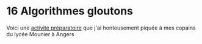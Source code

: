# 16 Algorithmes gloutons

Voici une [activité préparatoire]([https://notebook.basthon.fr/?ipynb=eJztXEtv3EiS_ivZ1cbWY6ooVkmyNJqxDdlWa42R2163uy-WVpVFpqS0ySTNh1qy28Bc97AYYG4LLLBztOaw5wX2WP9k_sDuT9iIyCSZZFEvyzK6d1rohqvIZGZEZMQXjwzW-44ngiDtbLx63wlFxn2e8c7G-w9Dur6fncais9EJefLGj35UnWEnjfLEw2u_PxqzNDsNxL3dzkGkslEq34kNtuzGJ79jmTjJRjyQh2qDeUJlIvndbuf-8yBP2Uzw3IvymPmCxQH3BEvzhGWcecH8jH3_3UP24PdLR-P7nQ_Da5Mkw0OWJh5QdJRlcbqxtOT5yonlCZ_xU8eLwqX4KMqipYk7niy5q0vu2pI7wf_ydDZaWVtdnez_9q67vzZxnVgd7nYYDzKYLFeipA4u_ij97AguT1wXmNpVu-pr9kRlSeTnXiYjRVe-Zs-T-VkKvHO8xvycxUk0C-YfQ4EDvo1AFr5M4yiNFHz62x__zV6Gvc0lE2nG_PnZ6_lf2EwKxRIRxoEUTGQks4C_zUEigsmAwaMJDBfwnGCrbDtC8QZylgiH0VIgpCMuM1zLi2IpEprCE1lmFvVFyg6kdwS3UnYsYd0oZXGE63Rh3SiBTWRAxHF0yg9h1kdHuHzxCOMsVzBc-imS5-mbehq6J0ACIBB4kO1w85mpLrIY8xRlg0uApBSxBCwHHLRC4hePAxE2eSCyDBk8iJKQZyjHg4P5WQLCTofAUwLPKVFxUQw_TLjyUUSgmdn8bMj8Ls8zkJsekSXzjyidMIZLKdCXOgy3akcAIbMA9JZ2Jc0l0Gw2VxBhaxVptKVKzvAyPxYe3dfswr_AHn0AOYZS5RksgSv8BHsUst2Mwd9P7LEWjh6DF56TWOETjhwVf8z6XP-uB_6ghb8J8_7ExuMVmKBYYcVZXUMdscc9pHHLE2aNu7vssqcRq417ROMmrj1u7Nxdbc73mMbhqtW49VWarjZuS9O3bo-bDMcL831D49bd-ri1cXPcNo1bra27PCn52FX3B4PnhSUOBmyD_RNZUaUuln0EFiyRLaBWB6X--jUlAxPN8GaMMGd0Dcw7RWVgWZRnuKVoCPMzUPmUK636xOkDpOxv__6v__Nff2KDAVCUEmqMLQIJDmD6Yx6IgpIujPGORAL_o8mE_ESGMhXJEmiO_sQeNB73QNUTsA9Q3QeXYGzCf7Th9YcIbIUB46DgqQC6PgGiF1mclCxWAMmOc5SVF4CYEO6WIvouToBT6YHQEwFsKC7h9rvRMeLbDXn5BFYec8BSECjigRgyooKDoN8xCTA9PwvJ77HePeQL1CEMRdInJEyjICfeDwPQCoQ8rVyIKVHuA2HgFUthDFmcy1TPb88MCwVdHhxGicyOQlRGNgBAhEdnCSDLgMAKEUcknOgsVo3iTIagRIxbPslBWB4MUtANgMZD8DIVcYnIhAJ1S3Emn3T5NdCLqC0Ukotaqa2PnHql_tpOYIcB6U-8-ZlfKD0qIo-5hzhMnoujQpLBANY5n0WzlkmzNmPwmWAs71hPO5UQlL9vPF8ru8bwCfORpJozJCddUk4Gx_UwtGOHDbZOivUSHktfhIQKoLPzs4zHIh1cxtwtWB1EIy9EXI9HLHeE2NPQZhgByhJIs-Xo1yi2AZtDf-nTnqP7RXHJY9o9rcPlOqD7tTBgaAEnygJ9siagcocYOwRGCeqDcAzIF0mdTqfxaXaEgdb7rorCLgilC2sIcHbdIevCGkLgRXB68JUmw6_o9T7Q4zjLMwhXBGAyDyLQ5BCsCgwJAVM79GLTfZJLFQFM6cM-LZdOC-YX9rSTJTmEY35n44AHqWjskRf5wt4fe052j726PlvDXcUaf81JHtYmWZ7Yc7jO3eWrzPGoNsfEtefAIOAqczyuzbFSJ8Ndv9IcW3WBrNuTTJzxleb4pjbHulufY218lTm2a3Os1nlZnnzYg10Gr-UR8O5D2qOyzobKg2DYAbSJ8wwzr73rG_T__sef_9uGuhWCuvm_eIk8Rr8AKiwVgJtOSAC6BFhqps2pyz1EYtD0jV01QicAPBmLBkAP5fxjUtgsDtCoWUY8Ftg_Ns9rc63d2r6ZQXyNq5LHg1nB1wCxX-2qTxHm39u6V_MGpCkZ6K1O-yJl9AQxX_uD5_WAJLACEnQOPAe_MBMQ9Cpbo0plABxv6E0ZKUOkQR4kP7EWLpxIqapCp2wQYEDCKdCvpLGAwceFQ60Wslbpons2Klh5IrwVc_TdNTeGqR5wI5UP_ho8DA4nPkJc4oaQ7osDRsDQI6Tob2gwgVAqTxSja68McuyhvHE8cXTReA0utwUqhUc8hlRaHmAKtBAWX1MGxP-18b9_-_amJX1dNP8kwj4BzVfraI46XVgKmxJJ-1mU8aBnxw39KQX8ZDBSVAZCI2uZahmgmeimHtI4lItB2AbZDKRXibZPX6B5svlfMRg1CkKVDLSrYwpRSxJ1uaUodXhyBIsDr4tR_fUt6lzmjbkQjmIFB7IkCED1xdtXJyJl3Ba5XRowgfHT05PPEfddO-QrVl_-DKvfLN78FMHtKq2hi2ox7rN793RZCpUCqySgFNz4O1hphlkM-owgxYQwJZ8GliGpkIPpkS65ekeRTKVOCkCJQLHgw1dfnb_yhFZedSbnD1mmIXed9dXWMa_26L5LlOskFEXCwF7Rk30hDLp7EQbRvmhyxYUgVHpmPfb_Cwydz_-vOPT3jEOLeqGBaOJeMEQjxnjl7gVjNGSM754z5hLIuGDiQm-JyrXl6nk6u8CitUiZVRy_rZSEPSkrm0V9ql7dNOU5U7lJeBxTUdvU4y8sW9IxmgBw-1nWLSEbe5lIQkMeoOiRxUeUmVzGGD4DOEvc2Y6qrF21MXU1loZ4qIiCe51DyiQxWfNNwqQ8yAwQb7NEioUFG_UxHFckZ5BdJUAkHnwIKuQ1fc4a-Zzvdd3xna4wFi4nxQNIf4pLPKfiny43RjMQhaTUbqCi_FjwfFDW6nqkJcCVIQoJFlM6ARGKm7Ls-bTD8NK3tPLABk8gd_RIYZHyoGsVXdj0SARxT9MNflHntZgsH-BhIUquy9FIi1pqk9Me1QNiZOodJNZpin4VthtFDjygHlOlGijMMG7xTZGSwUDweR54O8xy-zf0dzYXX6gQYjtOa-fANziOU78EeEV6UOast1cz2WwFo6YOr5MObylzXqPSWCZc1zJAPa4GctgsgAiV44CQqhUC1QG2Xu87HocVZ2H9IUOlbInSzGw1oB-aUDPkJyZWIyzE6jqoOQ_nHzGGwnkWjj8a1gG6XJ74m2OQIjmFr3S_CANxOjBpAMppcQi1X6LZBfZoH1pV6LdwatUyBpQoS9ByEo3-5pxBF_O7ZUBZnud_hpjwMmmXkeHLF0_Y4y22s8lebj7c2WoNGAlz6nCCO1E_CirrVSA-PUuLsejJN3e2n7148vIfn26x7Z1n37989q2-Y-Ud8ICrLy7uEUZlexdEtpRhpXTaLXUPR3GI1iwos57eV61dGmH7xSRUn36bd8H16GYWO12gLeWSulAy7fdFpX5WKwnPMiFhoiqqI_K0nhckCU2RiEqPZw8HBKXoopoUtClmII4EyO-1RABpDqhOXqFfPzWgtUHlXmMohUy0SBf4gUGhrpm-ppabZvWm3RaaLNJxua67GnEXdVU9slZTXCTk9uHdxKHttrJKUagJ_9ui_3rwf_7JV9tfY9Zte9ZVa04q9H3anI_tOVdqc2JZ80udBf32gijKTgCm2nP6ZMehVCJpy9fbFc-xm0rS5lMLvRg_58OQSzOPZl-FSUE4NqlclH6QLwZDkxpBrJAsNI1Cix0ZwDg61cq9PYEo_IRcJ1wPo1NB9BW-rXWODQzd0y4_1IlBnTzKg2xuBqwH0cRgfqbyEGIojicsgz45RvDLKS0NVBG0UP8fxKC5SaYgN4Tn0Wnj4nTOaNqdUu3-dWyOPRcCG_lA-Sjuv8-Ko4aixwDH1JtXSDcVOTxTd6M2QGx17J5iqY5jg4CKklDvnUlPZhK7gpAU9BfoRBKHPcUC30LDB3bdIA04E4jLtImgQXxMC_-iK4ULc6PWk0eQ1BiJDQDsEfmKoBvNXotC8L6A7Sfv99ZYp2MaCuNEKk_GVfRfsl4ELB54IWKb9vOAA6VgqZCNAYkZGgdK2eOWzB22CQGDHGrZVQw1OR-WE24gNWMHk5JZlPiVGohkYCf_NearPbaCw101cXSfkmlHoxAmBCVqPm5rQ6W9xWBqxDNnfVw1G9Z69LWczCag6qsTVVcdxl0MO5DhOQxGJab9HFXjgA4Ac0qmiwY6DLYxkM3DX7s5fu3m-ILdHHQgj81hbIw19wqKtYqfY4hou08aSI-N0NLLA92b9poQl1FrF_WttZrOsNGt7RtLgjiNol_sisKMU0VqaLsWOmsvMiuaFxczEIT3AIGSCA3LdiQeBgoJRfZhlKXFg6l1XI92b0iyKHbYc8B_4wuGCM7wPJt2x2N37Lrj7hTw8lBhDQBTiCrgt1KIzSF7OGSP0TdtY7LhyxLoi7norz6XabPV0y1WRJ2ye67mrYbwFRtCjxHzrHYyBHYQIrqwO5N_fr_2ARBiPFm_cw7GOibaOCYcxGxQ41bVj2Y_Z-fS58F3IXCQZ0RvAAR8iKmmT414aeFIrTrfOQvDh33YLex6b6yrVzX3dEO9pO8wwx33DsofeF8bjYn3tTs3zL4VTBMI1ShoQ0pUeW8jfqodFUQjNEv0vEwyiSVldSh6k8FA9ffwYVRUY4Jdi-2iLl7nUfPmImc4w2i8q9DDZz1rvdvqHthSVc9msVVUm6F3G-r7ZTZ_Wr2aAE9AJJlKWzV0PZkMUNOu34O4Pxhsplnu6a75Wl4BT06NhcDC-qFGTcmqB6VlE7tZEd9OSU07qcYVWH7-n0pHXjCHl2EUlTYwAJftjSf9qX3gWDw57bozxIbulKJoStB1-3KaAzDJ0NSurenpGTB-IDyb_7XoaC1KzEGX6mzUNVXCHZomRTMYVpwdAlcUjNaLOSRsRLx3AOtReYrZLGAjBmkYDyJ1mAudnKWSXpu5cUhS7D2qPcpN9l9NNvYq_bc0Vet_qRjlLvmWxvt5qVlWHYpwmeYtyt0XiRt9G8kZxW5avYBhXfyy1AvWt-3JkHN79nQg1bCx96IdcAta0umwrDFht70ouwiaagBGacrBRhnQyqzc0PgWMg_LIu1aX1qnrXSlqDuF4qwNGw71SmE8tuZdxihBPb3qQg0SJRSCE2t49Bo9N1TgVlpQlbtud9BTI8T_N_0--w17Qyr9plBpM5ZUmopwtiG2y7GVgVIDWym5LV0s8mRCHpOwVKhLNfX9c7ZJ92FoTPaE_Y5c9S6CFoDl3wuQPhVX0XlbK1lPp5lV-wVCos7vi_7L4vWCmx5JYbn9At5bOzKuEyTg-C8XKBSr_cLxGdn4OVgp0mEq3K3k3H6R-8qqeevp5ATitFp9o7X4UrZ7l6Wb9hpNWYai7is8BDEnhFoVsyqKKRQS_IOFIla1xosSLPJEyqfa2TN9mg-AwTF9hLkDSGLbCtL2-0Hl2UhLsth2NDt2L-ppA7qLbQI729eb6Bd71bNuD9kFLW8WAly1z6AmDDzetEVo0zUltraKNsSNxstQ9-_fZ5dw0XUxWXbdboOHXdU8dnlkH2ZYpaGq6-kqy41ptfHly13llKfxyEP7EasAZtW_rnXoc0WWXP3XwtIe7cYv6OzjKVVVlT51NWUOCEIzy6AXTat6pbln6Wkfbb0657erSxFVL7CPhRoYWjGmvTLVbsXji6yYCun7VEi_pO_BShlbz2F0Nac6ikFaIAGG2Qam18eumIBLxNaMdonVBDU0OFzJGFGSLwiuDgti8bCOiuVYULLfgEFyypdSqbFZDygws1kmtzo2iiMMKlGdVxnXYY0uJpZl-bL9jf2gNRf3pTijakOp83dptQUbrm_ol4BXyxPf2E-s209Q8fgXZ9otPyWgX7Tfaes34qNsBN7dvGnbahEPWPli8w1fYP4s73aP9cvd30lq3D9G0NI_pgL0Y6hhCtgg6RW3gqLzjmrxbTY8ps1NbGPOztCgyIbQUoy5CfuszqmEQvb5No-k3mWa5VjCmmDd5kXmwLRjUjwuqwzcueyV7s8v0NFotKu2AUnAgNnDrUd_2HrB_oF9Nz-b8RSTe_b82ZNvXw7ZzqmHQngKeglZxZBtfru99eI79tWrHelhgZg9SgQdGTPsWAVy9nrFL-9IxzP3PH3LiZLDpWBpdjpS3ijlSyuOu7S-frI8xt_a6d_Mtq5mRXvD2gpvRKJEgEeN-A3VJ-Cn-4qHOKNpMl2GmQNI-HJ-SO-N0VW4Zkbp78tAfDlqX6qDCCdEGkOZJFGyHyK5cMk8JctpTAbX2QAY6xxIAEJxAh5ZX-s48SmMCSE3M2zjzyotnYzaqcDvM-NVYBr9iz323fj0EIuT6X6AzYMVHcs2IZ1lZ80Zu50PH3A6_QM7nY2V6ss-eJ8Inp58-D-IHRQ0](https://notebook.basthon.fr/?ipynb=eJztXEtvHEly_is5PYL74e5md5MUudyVBEri0IKpkazRzEWk2dlVSTKlqqxSPTikNAJ83cNigb0ZMGAfxT3seQEf-5_sH7B_giMiM6uyqosvURRmvEPMQOzqfERERnzxyCi-b3kiCNLWxqv3rVBk3OcZb228_9Cn5_vZaSxaG62QJ2_86EfV6rfSKE88fPa7ozFLs9NA3NttHUQqG6Tyndhgy6P45LcsEyfZgAfyUG0wT6hMJL_dbd1_HuQpmwmee1EeM1-wOOCeYGmesIwzL5ifse-_e8ge_G7paHy_9aF_bZJkeMjSxAOKjrIsTjeWljxfDWN5wmf8dOhF4VJ8FGXR0mQ0niyNVpdGa0ujCf6Xp7PBytrq6mT_N3dH-2uT0TBWh7stxoMMFsuVKKiDhz9KPzuCx5PRCJjaVbvqa_ZEZUnk514mI0VPvmbPk_lZCrxzfMb8nMVJNAvmH0OBA76NQBa-TOMojRT89rd_-3d3G_Y2l0ykGfPnZ6_n_8VmUiiWiDAOpGAiI5kF_G0OEhFMBgymJjBcwDzBVtl2hOIN5CwRQ0ZbgZCOuMxwLy-KpUhoCU9kmdnUFyk7kN4RfJWyYwn7RimLI9ynDftGCRwiAyKOo1N-CKs-OsLt7RTGWa5guPRTJM_TX-pl6DsBEgCBwES2w83vTLWRxZinKBvcAiSliCVgOeCgFRI_eByIcMkDkWXI4EGUhDxDOR4czM8SEHbaB54SmKdEyYUdfphw5aOIQDOz-Vmf-W2eZyA3PSJL5h9ROmEMj1KgLx0yPKodAYTMAtBbOpU0l0CzOVxBhK2VpNGRKjnDx_xYePS9Zhf-BfboF5BjKFWewRa4w09wRiHbzRj8_MQea-HoMfjgOYkVfsORA_vDnN-rn_XAH7TwN2Hdn9h4vAIL2B1WhqtrqCPuuIc0bnnCnHF3l0fsacQq4x7RuMnIHTce3l2tr_eYxuGu5bj1VVquMm5L07fujpv0xwvrfUPj1kfVcWvj-rhtGrda2Xd5UvCxq-73es-tJfZ6bIP9C1lRqS6OfQQOLJEtvM3bYG2nDEwJThYADK1YlJpm54gDmpNFeYYHieo_PwNFT7nSCk_8PUB6_vYff_ifv_6R9XpAR0pYMXbIIhCAJY95IGh_0Lg2jPGORAL_o6GE_ESGMhXJEuiL_o09qE33QMETsApQ2AeXIGvCf3RB9YcILISBRoJapwLo-gRgXmRxUrBYwiI7zlFWXgBiQpBbiuizOAFOpQcHlAhgQ3EJX78bHCOq3ZCXT2DlMQcEBYEiCog-Iyo4CPodkwDO87OQvB3r3EO-AHDCUCRdwr80CnLi_TAArUCg0yqFSBLlPhAGvrAQRp_FuUz1-u7KsFHQ5sFhlMjsCGQGytcDGISpswTwpEcQhTgjEk502l2jOJMhKBHjjicaIhj3einoBgDiIfiWkrhEZEKBuqW4EmwDuvwa6EWsFgrJRa3UNucbSzAAq-EOThgOsNdrHk6QRvoKNMFQcAUn3vzMt_aBOstj7iFQk2vjqLt25vCzKOEyKeFmDE4V7Ood62ivE4KddI1rbJSMsXJyCq7103GSFy8oJ9vkehia_JD1tk7sfgmPpS_wXMlLzM8yHou0dxlzt2CgEK68EHE1YHH8FcJUTfFhBOhVII12oOOj4AfMEx2qT-eN_hnFJY_p9LS6F_uAmVTihD5OMZEBygKdtiag9JcYXARWfSqDcAzIF0mdTqfxaXaEkdj7torCNgilDXsI8IbtPmvDHkLgQ_CK8JEWw4_oFj_QdFzlGcQzAuCbBxEofQgGCDaH2Ko9vj10n-RShghT-mWftkunlvmFM21lSQ7xmt_aOOBBKmpn5EW-cM_HXZPdY6-uz1Z_V7HaT32Rh5VFlifuGqPh3eWrrPGossZk5K6BUcJV1nhcWWOlSsZo_UprbFUFsu4uMhmOr7TGN5U11kfVNdbGV1lju7LGapWX5cmHPThlcHAeYfQ-5EUqa22oPAj6LUCbOM8wNdu7vkH_73_-6b9dqFshqJv_3kvkMboQUGGpANx0xgLQJcBSM21Obe4hEoOmb-yqAfoL4MlYNIB5KOcfE2uzOECjpjFc3wX6x2a-NtfKV9s3M4ivcVdyjrAquCUg9qtd9SnC_Hvb92regDQlA73VeWGkjJ4g5mt_8LwauwRO7ILOgefgF2YijSCFcTSqUAbA8ZreFAE4BCXkQfITZ2PrRApVFTqng-ACMlKBfiWNBQw-tg613MjZpY3u2ahg6Ynwq5ij7664McwFgRupfPDX4GFwOPER4hY3hHQfUgQChg4hRXdDgwlEXXmiGD17ZZBjD-WN44mji8ZrcLktULEe8RhybXmAOdJCBH1NGRD_18b_7u3bm5b0ddH8kwj7BDRfraI56rS1FDYlkvazKONBx40bulPKDchgpCgNhEa69lcWN0x0Uw1phpS2QdgGiQ9kYom2T1-gebL5nzEYNQpCpQ60q2MKUQsSdT3G1kI8OYDNgdfFqP76FnUu88ZcCEexxAMJFQSg-uHtqxORMm6K3C4NmMD4afbkc8R91w757O7Ln2H3m8WbnyK4XaU1dFEtxl12756uW6FSYEEFlIIbfwc7zTCLQZ8RpJgQpuTTwDIkFgvRpwldk_WOIplKnRSAEoFiwS9ffXX-zhPaeXU4OX_IMg25O1xfbRzzao--HxHlOglFkTCwV_RkXwiD7l6EQXQumlxxIQgVnlmP_f8CQ-fz_ysO_T3j0KJeaCCajC4YohFjvHL3gjEaMsZ3zxlzCWRcsLDVW6JybbmcT5cbWN8WKXOq57eVkrAnRRHU1qeqhVBTnjOVm4THMdW_qWDOm-t4tsJJ92wCwO0TSpy3X7eEbOxlIgkNeYCiRxYfUWZyGWM4B3CWuHMdVVG7amLqaiz18dYRBfc6h5RJYrLmm4RJeZAZIN5miRQLG9bqYzjOJmeQXSVAJN6RCCrk1X3OGvmc73Xd8Z2uMFqXk-INpT_FLZ5T8U-XG6MZiEJSatdTUX4seN4ranUd0hLgyhCFBIspXZYIxU1Z9nzaYXjhWxp5YL0nkDt6pLBIedB2ii5seiSCuKPpBr-o81pMlg_wNhEl1-ZopLaWWue0Q_WAGJl6B4l1mqJfheNGkQMPqMdUqQYKM4xbfFOkZDAQfJ4H3g6z3O4N_Z3LxRcqhLiO0zk58A3D4bD6CPCK9KDIWW-vZrLZCEZ1HV4nHd5S5mpHpbFMuK5lgHpcDeSwmwARKscBIVUrBKoDHL0-d7w5s9dm3T5DpWyI0sxqFaDvm1Az5CcmViMsxOo6qDkP5x8xhsJ1Fq4_atYBuly0BJhrEJucwkf63oaBuByYNADl1N5X7RdodoE9uvdbJfotXHA1jAElyhK0nESjv7ln0MX8dhFQFhf-nyEmvEzaRWT48sUT9niL7Wyyl5sPd7YaA0bCnCqc4ElUr4KKehWIT6_SYCx68c2d7Wcvnrz8p6dbbHvn2fcvn32rv3HyDpgw0g8Xzwijsr0LIlvKsJCiKJW6ycNeotULyqyjz1Vrl0bYrl2E6tP6Cl53u7jpAh0pl9Smkmm_L0r1c3pNeJYJCQuVUR2Rp_XckiQ0RSIqPJ47HBCUootyUdCmmIE4EiC_0xABpDmgOnmFbvXWgPYGlXuNoRQy0SBd4AcGhbpm-pp6curVm2ZbqLNIN-u67mrEbeuqemSlprhIyO3Du4lDm21llaJQE_43Rf_V4P_8m6-mn9qq2-6qq86aVOj7tDUfu2uuVNbEsuaXugv6zQVRlJsATLXn9MmOQ6lE0pSvNyve0O0_SeuzFto2fs6XIZdmHvUWDJOCcOxnuSj9IF8MhiY1gjghmb7BaGreAMbRqZbu7QlE4SfkOuF5GJ0Kos_6tsY1NjB0T9v8UCcGVfIoD3K56bEOtnHMz1QeQgzF8Yal1yXHCH45pa2BKoIWahCEGDQ3yRTkhjAfnTZuTveMEYSp1BxH7l_H5thzIbDTD5SP4v77zF412B4DHFPtcyHdVOTwTN2N-gSxF7J9iqU6jg0CKkpCfXYmPZlJbCBCUtBfoBNJhuwpFvgWGj6wQQdpwJVAXKZNBA3iY2r9i64ULqyNWk8eQVLnJDYAsEfkK4J2NHstrOB9AcdP3u-tsc6h6TiME6k8GZfRf8G6DVg88ELENp3nAQdKwVIhGwMSMzQOlLLHHZkP2SYEDLKvZVcyVOe8Xyy4gdSMh5iUzKLEL9VAJD03-a8wX56xExzuqslQtzSZzjUKYUJQovp0VxtK7bWDqVPP3PVxVe9t69DHYjGXgLIFT5QNeBh3MWxRhnkYjEpM-zmqxgFdAOaUTNteOwy2MZDNw1-7OX7t5viC3Rx0IY_NYWyMNfcSirWKn2OIaLtPakiPndLSywPdm_aaEJdRaxf1rTWaTr_Wzu0bS4I4jaJf7IrCjFNFqu-6Frprt5kVrYubGQjC7wCBkggNy3UkHgYKCUX2YZSldmLqXNej3RuSHIqH7Dngv_EFfQRnmM-m7fF4NB6Nxu0p4OWhwhoAphBlwO-kEJt99rDPHqNv2sZkw5cF0Nu16Ke6lunI1cstVkSHRfdcxVv14SP2jh4j5jntZAjsusWY3Zn86_u1D4AQ48n6nXMwdmiijWPCQcwGNW6V_WjuPDeXPg--rcBBnhG9IhDwPqaaPjXipdaROnW-czaGX_bhtLAtvrav3tV8pzvuJX2GFe6M7qD8gfe1wZh4X7tzw-xbwTKBULWCNqREpfc24qfakSUaoVmi52WSSSwpq0PRmfR6qruHk1FRjQm2HbZtXbzKo-ZthJzhCoPxrkIPn3Wc_W6re2BLlT2b9qioNkMvP1TPyxz-tHx3AWZAJJlKVzV0PZkMUNOuX5S43-ttplnu6bb6Sl4BM6fGQmBjPalWU3LqQWnR7252xNdXUtNOqnEFtp__RenIC9bwMoyi0hoG4Lad8aQ7dS8c7cxpezRDbGhPKYqmBF13Oqc5AJMMTe3aWZ7mgPED4dn8z7aj1ZaYgzbV2ahrqoA7NE2KZjCsODsErigYrRZzSNiIeO8A1qPiFrNewEYM0jAeROowFzo5SyW9V3PjkMSePao9yk12X0029kr9dzRV63-hGMUp-Y7G-3mhWU4dinCZ1rXl7ovEjb6N5IxiN61ewLAufjnqBfu79mTIuT17OpCqXzt70Qy4lpZ02i9qTNiYL4ougroagFGacrBRBrQyJzc0voXMw7FIt9aXVmkrXCnqjlWctX7NoV4pjMfWvMsYJaiXqOTUIFFAITixmkev0HNDBW6kBVW5PWr3OmqA-P-m22X_yN6QSr-xKm3GkkpTEc41xGY5NjJQaGAjJbelizZPJuQxCUuJulRT3z_nmHQfhsZkT7gv0ZXvImgBOP7dgvSpuIrOu1rJOjrNLNsvEBJ1fm_7L-3rBTe9ksJy-wW8N3ZkXCdIwPFfLlCwu_3C8RnZ-DlYKdJhKtyN5Nx-kfvKqnnr6eQE4rRKfaOx-FK0exelm-YaTVGGou4rvAQxN4RaFbMyirEKCf7BQRGnWuNFCRZ5IuVT7eyZvs0HwOCYPsLaASSxTQVp9_2g4m6kIVlsupodjy7qaQO67TGBne3rQ_TtWXWcr_vsgpY3BwGu2mdQEQZeb7oidOmaEltbtg1xo_Yy1P3799klXLRHmCyPRu0aD7uqfu3yyL3McEpDZdfTVbYb027jy7e7yi1PbcpDd4pTAHPqX9e69LkiSyP908DSHp3GL-ju4ylVVZW-dTVljhRffS4NetG0isCRdRw97aKtl_f8bnUpouoF9rFQA0MjxjRXppqteHyRFVMhfZ8K6Zf0PTgpY-M9jK7mlFcxSAskwLBaz_T6uBUTcInYmtEssYqg-gaHSxkjSvIFwVVhQSxe1lGxHAtK7hswSE7xUio1NusBFjPrZXKnY8NeYVCJ6rzKuA5rdDGxKMsX7W_sB625eC72jqoJpc4_pdUGbLi-oV8CXg0zvnFnrLszqHj8izPthr86oN_J32nqN-KDbADe3bxp22gRD1jxYvMNX2D-LO92j_XL3d9Jatw_RtDSf20F6MdQwxSwQdIroxKKzruqxbfZ8Jo2N7GNuTtDgyIbQksx5ibcu7phKRSyz7d5JPUp0yrHEvYE6zYvMts_KEHxuCwz8OFlr3R_foEOBoNdtQ1IAgbMHm49-uetF-wf2HfzsxlPMblnz589-fZln-2ceiiEp6CXkFX02ea321svvmNfvdqRHhaI2aNE0JUxw45VIGevY_80jxx65jtPfzWMksOlYGl2OlDeIOVLK8PR0vr6yfIY_xhP92a2dTUr2utXdngjEiUCvGrET6g-AT_dVzzEFU2T6TKsHEDCl_NDem-MnsIzM0p_Xm59APrUTP-9mtbGSvlhH7A6Slobkw__Bx8y1PA)) que j'ai honteusement piquée à mes copains du lycée Mounier à Angers
